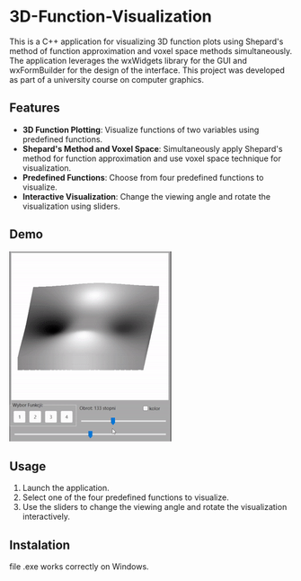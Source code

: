 # 3D-Function-Visualization

This is a C++ application for visualizing 3D function plots using Shepard's method of function approximation and voxel space methods simultaneously. The application leverages the wxWidgets library for the GUI and wxFormBuilder for the design of the interface. This project was developed as part of a university course on computer graphics.

## Features

- **3D Function Plotting**: Visualize functions of two variables using predefined functions.
- **Shepard's Method and Voxel Space**: Simultaneously apply Shepard's method for function approximation and use voxel space technique for visualization.
- **Predefined Functions**: Choose from four predefined functions to visualize.
- **Interactive Visualization**: Change the viewing angle and rotate the visualization using sliders.

## Demo
![Application Demo](demoVisualization.gif)

## Usage
1. Launch the application.
2. Select one of the four predefined functions to visualize.
3. Use the sliders to change the viewing angle and rotate the visualization interactively.

## Instalation
file .exe works correctly on Windows.
